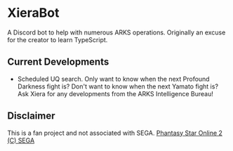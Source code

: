 # XieraBot
A Discord bot to help with numerous ARKS operations. Originally an excuse for the creator to learn TypeScript.

## Current Developments
* Scheduled UQ search. Only want to know when the next Profound Darkness fight is? Don't want to know when the next Yamato fight is? Ask Xiera for any developments from the ARKS Intelligence Bureau!


## Disclaimer
This is a fan project and not associated with SEGA. [Phantasy Star Online 2 (C) SEGA](https://pso2.com)
